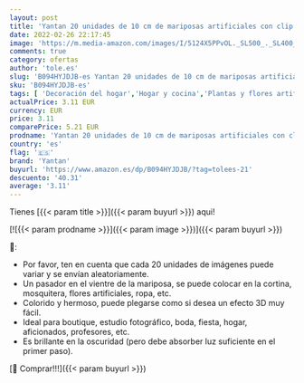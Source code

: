 ```yaml
---
layout: post
title: 'Yantan 20 unidades de 10 cm de mariposas artificiales con clip luminoso  para el hogar  Navidad  boda  decoración  color enviado al azar'
date: 2022-02-26 22:17:45
image: 'https://m.media-amazon.com/images/I/5124X5PPvOL._SL500_._SL400_.jpg'
comments: true
category: ofertas
author: 'tole.es'
slug: 'B094HYJDJB-es Yantan 20 unidades de 10 cm de mariposas artificiales con...'
sku: 'B094HYJDJB-es'
tags: [ 'Decoración del hogar','Hogar y cocina','Plantas y flores artificiales','navidad','yantan', ]
actualPrice: 3.11 EUR
currency: EUR
price: 3.11
comparePrice: 5.21 EUR
prodname: 'Yantan 20 unidades de 10 cm de mariposas artificiales con clip luminoso  para el hogar  Navidad  boda  decoración  color enviado al azar'
country: 'es'
flag: '🇪🇸'
brand: 'Yantan'
buyurl: 'https://www.amazon.es/dp/B094HYJDJB/?tag=tolees-21'
descuento: '40.31'
average: '3.11'
---
```


Tienes [{{< param title >}}]({{< param buyurl >}}) aqui!

[![{{< param prodname >}}]({{< param image >}})]({{< param buyurl >}})

🔎:

- Por favor, ten en cuenta que cada 20 unidades de imágenes puede variar y se envían aleatoriamente.
- Un pasador en el vientre de la mariposa, se puede colocar en la cortina, mosquitera, flores artificiales, ropa, etc.
- Colorido y hermoso, puede plegarse como si desea un efecto 3D muy fácil.
- Ideal para boutique, estudio fotográfico, boda, fiesta, hogar, aficionados, profesores, etc.
- Es brillante en la oscuridad (pero debe absorber luz suficiente en el primer paso).

[🛒 Comprar!!!]({{< param buyurl >}})
